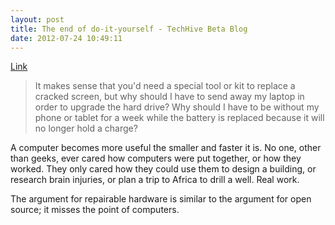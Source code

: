 ```yaml
---
layout: post
title: The end of do-it-yourself - TechHive Beta Blog
date: 2012-07-24 10:49:11
---
```


[Link](http://www.techhive.com/article/2000221/the-end-of-do-it-yourself.html)

> It makes sense that you'd need a special tool or kit to replace a cracked screen, but why should I have to send away my laptop in order to upgrade the hard drive? Why should I have to be without my phone or tablet for a week while the battery is replaced because it will no longer hold a charge?

A computer becomes more useful the smaller and faster it is. No one, other than geeks, ever cared how computers were put together, or how they worked. They only cared how they could use them to design a building, or research brain injuries, or plan a trip to Africa to drill a well. Real work. 

The argument for repairable hardware is similar to the argument for open source; it misses the point of computers.



